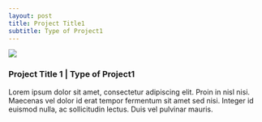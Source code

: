 ```yaml
---
layout: post
title: Project Title1
subtitle: Type of Project1
---
```

<img class="postimg" src="http://fpoimg.com/1200x900">

<h3 class="postheaders">Project Title 1 | Type of Project1</h3>

<p>Lorem ipsum dolor sit amet, consectetur adipiscing elit. Proin in nisl nisi. Maecenas vel dolor id erat tempor fermentum sit amet sed nisi. Integer id euismod nulla, ac sollicitudin lectus. Duis vel pulvinar mauris.
</p>